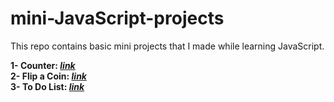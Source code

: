# mini-JavaScript-projects
This repo contains basic mini projects that I made while learning JavaScript.

<b>1- Counter:<i> [link](https://github.com/isragosterit/mini-JavaScript-projects/tree/main/counter)<br></i>
2- Flip a Coin:<i> [link](https://github.com/isragosterit/mini-JavaScript-projects/tree/main/flip-a-coin) <br></i>
3- To Do List: <i>[link](https://isragosterit.github.io/mini-JavaScript-projects/to-do-list/)<br></i>
